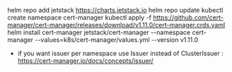 

helm repo add jetstack https://charts.jetstack.io
helm repo update
kubectl create namespace cert-manager
kubectl apply -f https://github.com/cert-manager/cert-manager/releases/download/v1.11.0/cert-manager.crds.yaml
helm install cert-manager jetstack/cert-manager --namespace cert-manager --values=k8s/cert-manager/values.yml --version v1.11.0


* if you want issuer per namespace  use Issuer  instead of ClusterIssuer : https://cert-manager.io/docs/concepts/issuer/
